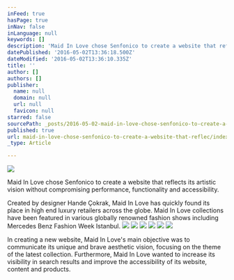 ```yaml
---
inFeed: true
hasPage: true
inNav: false
inLanguage: null
keywords: []
description: 'Maid In Love chose Senfonico to create a website that reflects its artistic vision without compromising performance, functionality and accessibility.'
datePublished: '2016-05-02T13:36:18.500Z'
dateModified: '2016-05-02T13:36:10.335Z'
title: ''
author: []
authors: []
publisher:
  name: null
  domain: null
  url: null
  favicon: null
starred: false
sourcePath: _posts/2016-05-02-maid-in-love-chose-senfonico-to-create-a-website-that-reflec.md
published: true
url: maid-in-love-chose-senfonico-to-create-a-website-that-reflec/index.html
_type: Article

---
```

![](https://the-grid-user-content.s3-us-west-2.amazonaws.com/b784fd5b-c98b-4b24-b42e-83e434aa6d4e.jpg)

Maid In Love chose Senfonico to create a website that reflects its artistic vision without compromising performance, functionality and accessibility.

Created by designer Hande Çokrak, Maid In Love has quickly found its place in high end luxury retailers across the globe. Maid In Love collections have been featured in various globally renowned fashion shows including Mercedes Benz Fashion Week Istanbul.
![](https://the-grid-user-content.s3-us-west-2.amazonaws.com/af2ca60b-5157-4b7f-8c97-442729df6a35.jpg)
![](https://the-grid-user-content.s3-us-west-2.amazonaws.com/1b05d660-d2ef-4c77-837c-7742616f3ba5.jpg)
![](https://the-grid-user-content.s3-us-west-2.amazonaws.com/9d193f21-35d6-446e-88d8-dce8854d2cf6.jpg)
![](https://the-grid-user-content.s3-us-west-2.amazonaws.com/51a53efb-2832-4beb-bbdb-02fae6e5c835.jpg)
![](https://the-grid-user-content.s3-us-west-2.amazonaws.com/a05277cc-bbb7-4862-84c7-c7478f2be6f8.jpg)
![](https://the-grid-user-content.s3-us-west-2.amazonaws.com/fd2ab727-aeb7-4d63-9890-a11c0b9209cc.jpg)

In creating a new website, Maid In Love's main objective was to communicate its unique and brave aesthetic vision, focusing on the theme of the latest collection. Furthermore, Maid In Love wanted to increase its visibility in search results and improve the accessibility of its website, content and products.